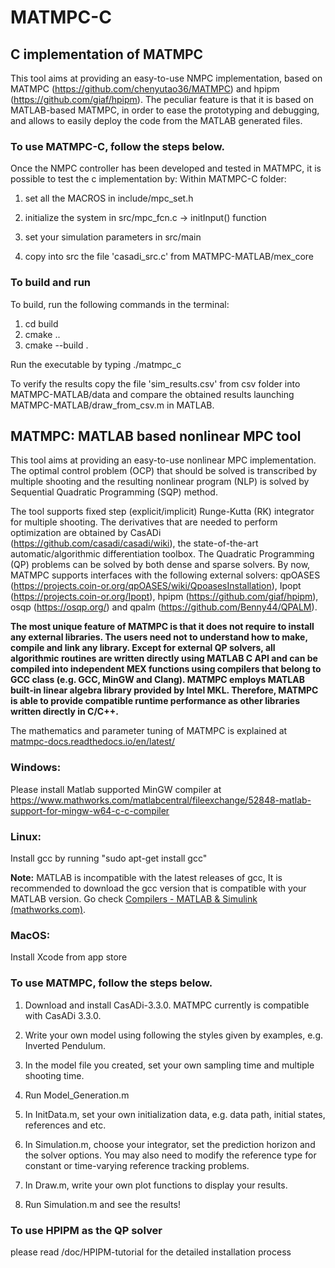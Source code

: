 # MATMPC-C

## C implementation of MATMPC

This tool aims at providing an easy-to-use NMPC implementation, based on MATMPC (https://github.com/chenyutao36/MATMPC) and hpipm (https://github.com/giaf/hpipm). The peculiar feature is that it is based on MATLAB-based MATMPC, in order to ease the prototyping and debugging, and allows to easily deploy the code from the MATLAB generated files.

### To use MATMPC-C, follow the steps below.

Once the NMPC controller has been developed and tested in MATMPC, it is possible to test the c implementation by:
Within MATMPC-C folder:

1. set all the MACROS in include/mpc_set.h

2. initialize the system in src/mpc_fcn.c -> initInput() function

3. set your simulation parameters in src/main

4. copy into src the file 'casadi_src.c' from MATMPC-MATLAB/mex_core


### To build and run

To build, run the following commands in the terminal:

1. cd build
2. cmake ..
3. cmake --build .

Run the executable by typing ./matmpc_c

To verify the results copy the file 'sim_results.csv' from csv folder into MATMPC-MATLAB/data and compare the obtained results launching MATMPC-MATLAB/draw_from_csv.m in MATLAB.


## MATMPC: MATLAB based nonlinear MPC tool

This tool aims at providing an easy-to-use nonlinear MPC implementation. The optimal control problem (OCP) that should be solved is transcribed by multiple shooting and the resulting nonlinear program (NLP) is solved by Sequential Quadratic Programming (SQP) method.

The tool supports fixed step (explicit/implicit) Runge-Kutta (RK) integrator for multiple shooting. The derivatives that are needed to perform optimization are obtained by CasADi (https://github.com/casadi/casadi/wiki), the state-of-the-art automatic/algorithmic differentiation toolbox. The Quadratic Programming (QP) problems can be solved by both dense and sparse solvers. By now, MATMPC supports interfaces with the following external solvers: qpOASES (https://projects.coin-or.org/qpOASES/wiki/QpoasesInstallation), Ipopt (https://projects.coin-or.org/Ipopt), hpipm (https://github.com/giaf/hpipm), osqp (https://osqp.org/) and qpalm (https://github.com/Benny44/QPALM).

**The most unique feature of MATMPC is that it does not require to install any external libraries. The users need not to understand how to make, compile and link any library. Except for external QP solvers, all algorithmic routines are written directly using MATLAB C API and can be compiled into independent MEX functions using compilers that belong to GCC class (e.g. GCC, MinGW and Clang). MATMPC employs MATLAB built-in linear algebra library provided by Intel MKL. Therefore, MATMPC is able to provide compatible runtime performance as other libraries written directly in C/C++.**

The mathematics and parameter tuning of MATMPC is explained at 
[matmpc-docs.readthedocs.io/en/latest/](https://matmpc-docs.readthedocs.io/en/latest/ "https://matmpc-docs.readthedocs.io/en/latest/")

### Windows:

Please install Matlab supported MinGW compiler at https://www.mathworks.com/matlabcentral/fileexchange/52848-matlab-support-for-mingw-w64-c-c-compiler

### Linux:

Install gcc by running "sudo apt-get install gcc"

**Note:** MATLAB is incompatible with the latest releases of gcc, It is recommended to download the gcc version that is compatible with your MATLAB version.  Go check [Compilers - MATLAB & Simulink (mathworks.com)](https://www.mathworks.com/support/requirements/supported-compilers.html).

### MacOS:

Install Xcode from app store

### To use MATMPC, follow the steps below.

1. Download and install CasADi-3.3.0. MATMPC currently is compatible with CasADi 3.3.0.

2. Write your own model using following the styles given by examples, e.g. Inverted Pendulum.

3. In the model file you created, set your own sampling time and multiple shooting time. 

4. Run Model_Generation.m

5. In InitData.m, set your own initialization data, e.g. data path, initial states, references and etc.

6. In Simulation.m, choose your integrator, set the prediction horizon and the solver options. You may also need to modify the reference type for constant or time-varying reference tracking problems.

7. In Draw.m, write your own plot functions to display your results.

8. Run Simulation.m and see the results!

### To use HPIPM as the QP solver
please read /doc/HPIPM-tutorial for the detailed installation process
